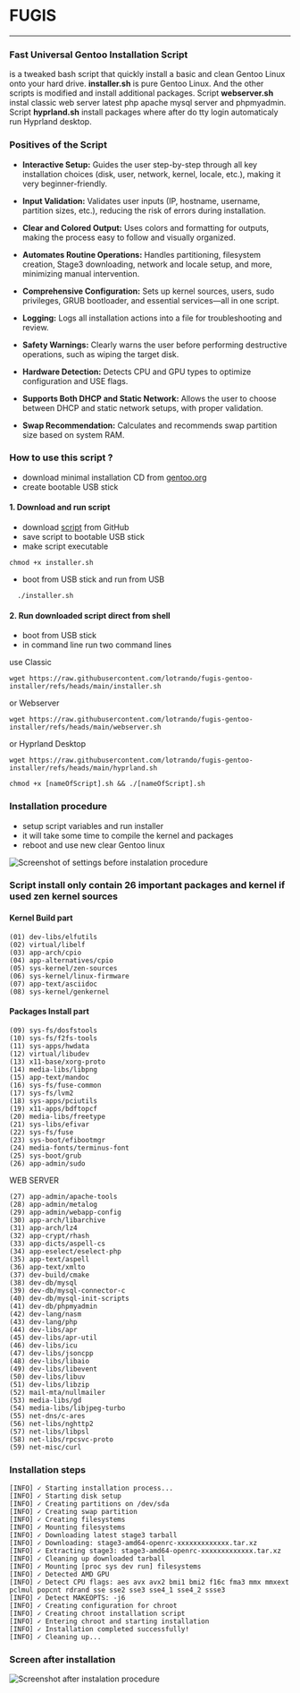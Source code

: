 # FUGIS
---
### Fast Universal Gentoo Installation Script

 is a tweaked bash script that quickly install a basic and clean Gentoo Linux onto your hard drive. <strong>installer.sh</strong> is pure Gentoo Linux. And the other scripts is modified and install additional packages. Script <strong>webserver.sh</strong> instal classic web server latest php apache mysql server and phpmyadmin. Script <strong>hyprland.sh</strong> install packages where after do tty login automaticaly run Hyprland desktop.

### Positives of the Script

- **Interactive Setup:**
  Guides the user step-by-step through all key installation choices (disk, user, network, kernel, locale, etc.), making it very beginner-friendly.

- **Input Validation:**
  Validates user inputs (IP, hostname, username, partition sizes, etc.), reducing the risk of errors during installation.

- **Clear and Colored Output:**
  Uses colors and formatting for outputs, making the process easy to follow and visually organized.

- **Automates Routine Operations:**
  Handles partitioning, filesystem creation, Stage3 downloading, network and locale setup, and more, minimizing manual intervention.

- **Comprehensive Configuration:**
  Sets up kernel sources, users, sudo privileges, GRUB bootloader, and essential services—all in one script.

- **Logging:**
  Logs all installation actions into a file for troubleshooting and review.

- **Safety Warnings:**
  Clearly warns the user before performing destructive operations, such as wiping the target disk.

- **Hardware Detection:**
  Detects CPU and GPU types to optimize configuration and USE flags.

- **Supports Both DHCP and Static Network:**
  Allows the user to choose between DHCP and static network setups, with proper validation.

- **Swap Recommendation:**
  Calculates and recommends swap partition size based on system RAM.

### How to use this script ?
- download minimal installation CD from [gentoo.org](https://distfiles.gentoo.org/releases/amd64/autobuilds/current-install-amd64-minimal/)
- create bootable USB stick

#### 1. Download and run script
- download [script](https://raw.githubusercontent.com/lotrando/fugis-gentoo-installer/refs/heads/main/installer.sh) from GitHub
- save script to bootable USB stick
- make script executable
```
chmod +x installer.sh
```
- boot from USB stick and run from USB
```
  ./installer.sh
```


#### 2. Run downloaded script direct from shell
- boot from USB stick
- in command line run two command lines

use Classic
 ```
wget https://raw.githubusercontent.com/lotrando/fugis-gentoo-installer/refs/heads/main/installer.sh
```
or Webserver
 ```
wget https://raw.githubusercontent.com/lotrando/fugis-gentoo-installer/refs/heads/main/webserver.sh
```
or Hyprland Desktop
 ```
wget https://raw.githubusercontent.com/lotrando/fugis-gentoo-installer/refs/heads/main/hyprland.sh
```
```
chmod +x [nameOfScript].sh && ./[nameOfScript].sh
```

### Installation procedure


- setup script variables and run installer
- it will take some time to compile the kernel and packages
- reboot and use new clear Gentoo linux

<img src="screen.png" alt="Screenshot of settings before instalation procedure" />

### Script install only contain 26 important packages and kernel if used zen kernel sources

#### Kernel Build part
```
(01) dev-libs/elfutils
(02) virtual/libelf
(03) app-arch/cpio
(04) app-alternatives/cpio
(05) sys-kernel/zen-sources
(06) sys-kernel/linux-firmware
(07) app-text/asciidoc
(08) sys-kernel/genkernel
```
#### Packages Install part
```
(09) sys-fs/dosfstools
(10) sys-fs/f2fs-tools
(11) sys-apps/hwdata
(12) virtual/libudev
(13) x11-base/xorg-proto
(14) media-libs/libpng
(15) app-text/mandoc
(16) sys-fs/fuse-common
(17) sys-fs/lvm2
(18) sys-apps/pciutils
(19) x11-apps/bdftopcf
(20) media-libs/freetype
(21) sys-libs/efivar
(22) sys-fs/fuse
(23) sys-boot/efibootmgr
(24) media-fonts/terminus-font
(25) sys-boot/grub
(26) app-admin/sudo
```
WEB SERVER
```
(27) app-admin/apache-tools
(28) app-admin/metalog
(29) app-admin/webapp-config
(30) app-arch/libarchive
(31) app-arch/lz4
(32) app-crypt/rhash
(33) app-dicts/aspell-cs
(34) app-eselect/eselect-php
(35) app-text/aspell
(36) app-text/xmlto
(37) dev-build/cmake
(38) dev-db/mysql
(39) dev-db/mysql-connector-c
(40) dev-db/mysql-init-scripts
(41) dev-db/phpmyadmin
(42) dev-lang/nasm
(43) dev-lang/php
(44) dev-libs/apr
(45) dev-libs/apr-util
(46) dev-libs/icu
(47) dev-libs/jsoncpp
(48) dev-libs/libaio
(49) dev-libs/libevent
(50) dev-libs/libuv
(51) dev-libs/libzip
(52) mail-mta/nullmailer
(53) media-libs/gd
(54) media-libs/libjpeg-turbo
(55) net-dns/c-ares
(56) net-libs/nghttp2
(57) net-libs/libpsl
(58) net-libs/rpcsvc-proto
(59) net-misc/curl
```


### Installation steps
```
[INFO] ✓ Starting installation process...
[INFO] ✓ Starting disk setup
[INFO] ✓ Creating partitions on /dev/sda
[INFO] ✓ Creating swap partition
[INFO] ✓ Creating filesystems
[INFO] ✓ Mounting filesystems
[INFO] ✓ Downloading latest stage3 tarball
[INFO] ✓ Downloading: stage3-amd64-openrc-xxxxxxxxxxxxx.tar.xz
[INFO] ✓ Extracting stage3: stage3-amd64-openrc-xxxxxxxxxxxxx.tar.xz
[INFO] ✓ Cleaning up downloaded tarball
[INFO] ✓ Mounting [proc sys dev run] filesystems
[INFO] ✓ Detected AMD GPU
[INFO] ✓ Detect CPU flags: aes avx avx2 bmi1 bmi2 f16c fma3 mmx mmxext pclmul popcnt rdrand sse sse2 sse3 sse4_1 sse4_2 ssse3
[INFO] ✓ Detect MAKEOPTS: -j6
[INFO] ✓ Creating configuration for chroot
[INFO] ✓ Creating chroot installation script
[INFO] ✓ Entering chroot and starting installation
[INFO] ✓ Installation completed successfully!
[INFO] ✓ Cleaning up...
```
### Screen after installation

<img src="after_install.png" alt="Screenshot after instalation procedure" />
